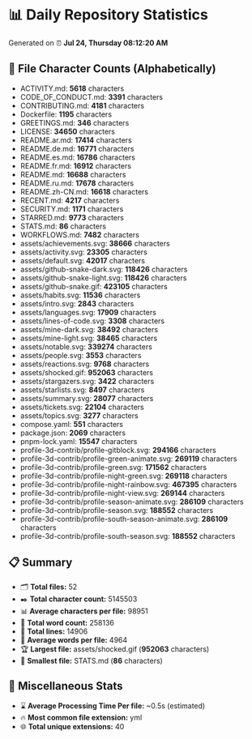 # 📊 Daily Repository Statistics
Generated on ⏰ **Jul 24, Thursday 08:12:20 AM**

## 📂 File Character Counts (Alphabetically)
- ACTIVITY.md: **5618** characters
- CODE_OF_CONDUCT.md: **3391** characters
- CONTRIBUTING.md: **4181** characters
- Dockerfile: **1195** characters
- GREETINGS.md: **346** characters
- LICENSE: **34650** characters
- README.ar.md: **17414** characters
- README.de.md: **16771** characters
- README.es.md: **16786** characters
- README.fr.md: **16912** characters
- README.md: **16688** characters
- README.ru.md: **17678** characters
- README.zh-CN.md: **16618** characters
- RECENT.md: **4217** characters
- SECURITY.md: **1171** characters
- STARRED.md: **9773** characters
- STATS.md: **86** characters
- WORKFLOWS.md: **7482** characters
- assets/achievements.svg: **38666** characters
- assets/activity.svg: **23305** characters
- assets/default.svg: **42017** characters
- assets/github-snake-dark.svg: **118426** characters
- assets/github-snake-light.svg: **118426** characters
- assets/github-snake.gif: **423105** characters
- assets/habits.svg: **11536** characters
- assets/intro.svg: **2843** characters
- assets/languages.svg: **17909** characters
- assets/lines-of-code.svg: **3308** characters
- assets/mine-dark.svg: **38492** characters
- assets/mine-light.svg: **38465** characters
- assets/notable.svg: **339274** characters
- assets/people.svg: **3553** characters
- assets/reactions.svg: **9768** characters
- assets/shocked.gif: **952063** characters
- assets/stargazers.svg: **3422** characters
- assets/starlists.svg: **8497** characters
- assets/summary.svg: **28077** characters
- assets/tickets.svg: **22104** characters
- assets/topics.svg: **3277** characters
- compose.yaml: **551** characters
- package.json: **2069** characters
- pnpm-lock.yaml: **15547** characters
- profile-3d-contrib/profile-gitblock.svg: **294166** characters
- profile-3d-contrib/profile-green-animate.svg: **269119** characters
- profile-3d-contrib/profile-green.svg: **171562** characters
- profile-3d-contrib/profile-night-green.svg: **269118** characters
- profile-3d-contrib/profile-night-rainbow.svg: **467395** characters
- profile-3d-contrib/profile-night-view.svg: **269144** characters
- profile-3d-contrib/profile-season-animate.svg: **286109** characters
- profile-3d-contrib/profile-season.svg: **188552** characters
- profile-3d-contrib/profile-south-season-animate.svg: **286109** characters
- profile-3d-contrib/profile-south-season.svg: **188552** characters

## 📋 Summary
- 🗂️ **Total files:** 52
- ✒️ **Total character count:** 5145503
- 📊 **Average characters per file:** 98951
- 📝 **Total word count:** 258136
- 🧾 **Total lines:** 14906
- 📐 **Average words per file:** 4964
- 🏆 **Largest file:** assets/shocked.gif (**952063** characters)
- 🥉 **Smallest file:** STATS.md (**86** characters)

## 🌟 Miscellaneous Stats
- ⌛ **Average Processing Time Per file:** ~0.5s (estimated)
- 🔥 **Most common file extension:** yml
- 🌐 **Total unique extensions:** 40

